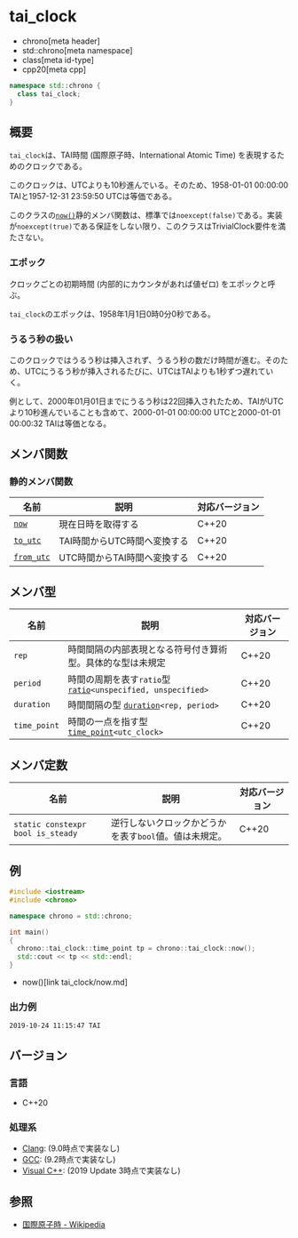 # tai_clock
* chrono[meta header]
* std::chrono[meta namespace]
* class[meta id-type]
* cpp20[meta cpp]

```cpp
namespace std::chrono {
  class tai_clock;
}
```

## 概要
`tai_clock`は、TAI時間 (国際原子時、International Atomic Time) を表現するためのクロックである。

このクロックは、UTCよりも10秒進んでいる。そのため、1958-01-01 00:00:00 TAIと1957-12-31 23:59:50 UTCは等価である。


このクラスの[`now()`](tai_clock/now.md)静的メンバ関数は、標準では`noexcept(false)`である。実装が`noexcept(true)`である保証をしない限り、このクラスはTrivialClock要件を満たさない。


### エポック
クロックごとの初期時間 (内部的にカウンタがあれば値ゼロ) をエポックと呼ぶ。

`tai_clock`のエポックは、1958年1月1日0時0分0秒である。


### うるう秒の扱い
このクロックではうるう秒は挿入されず、うるう秒の数だけ時間が進む。そのため、UTCにうるう秒が挿入されるたびに、UTCはTAIよりも1秒ずつ遅れていく。

例として、2000年01月01日までにうるう秒は22回挿入されたため、TAIがUTCより10秒進んでいることも含めて、2000-01-01 00:00:00 UTCと2000-01-01 00:00:32 TAIは等価となる。


## メンバ関数
### 静的メンバ関数

| 名前 | 説明 | 対応バージョン |
|------|------|----------------|
| [`now`](tai_clock/now.md)           | 現在日時を取得する           | C++20 |
| [`to_utc`](tai_clock/to_utc.md)     | TAI時間からUTC時間へ変換する | C++20 |
| [`from_utc`](tai_clock/from_utc.md) | UTC時間からTAI時間へ変換する | C++20 |


## メンバ型

| 名前 | 説明 | 対応バージョン |
|--------------|--------------------------------|-------|
| `rep`        | 時間間隔の内部表現となる符号付き算術型。具体的な型は未規定    | C++20 |
| `period`     | 時間の周期を表す`ratio`型 [`ratio`](/reference/ratio/ratio.md)`<unspecified, unspecified>` | C++20 |
| `duration`   | 時間間隔の型 [`duration`](duration.md)`<rep, period>`         | C++20 |
| `time_point` | 時間の一点を指す型 [`time_point`](time_point.md)`<utc_clock>` | C++20 |


## メンバ定数

| 名前 | 説明 | 対応バージョン |
|-------------|--------------------------------------------------------|-------|
| `static constexpr bool is_steady` | 逆行しないクロックかどうかを表す`bool`値。値は未規定。 | C++20 |


## 例
```cpp example
#include <iostream>
#include <chrono>

namespace chrono = std::chrono;

int main()
{
  chrono::tai_clock::time_point tp = chrono::tai_clock::now();
  std::cout << tp << std::endl;
}
```
* now()[link tai_clock/now.md]

### 出力例
```
2019-10-24 11:15:47 TAI
```

## バージョン
### 言語
- C++20

### 処理系
- [Clang](/implementation.md#clang): (9.0時点で実装なし)
- [GCC](/implementation.md#gcc): (9.2時点で実装なし)
- [Visual C++](/implementation.md#visual_cpp): (2019 Update 3時点で実装なし)


## 参照
- [国際原子時 - Wikipedia](https://ja.wikipedia.org/wiki/国際原子時)
